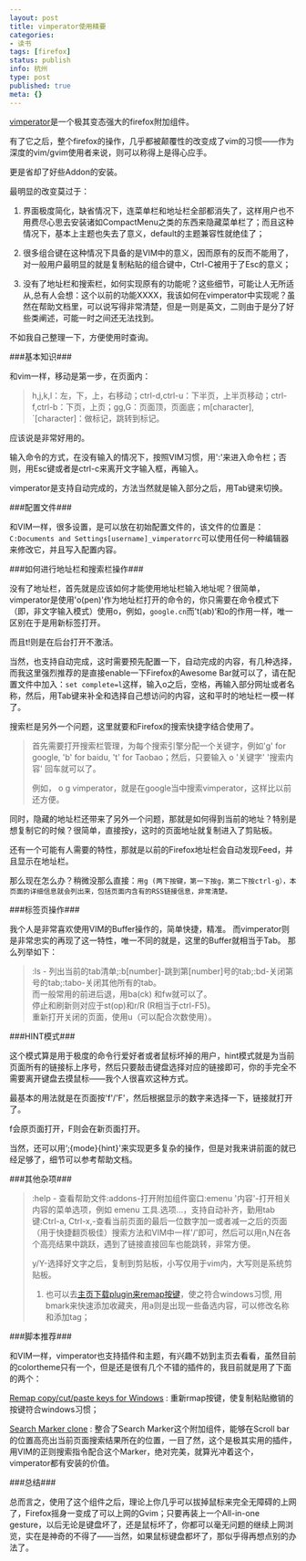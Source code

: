 ```yaml
---
layout: post
title: vimperator使用精要
categories:
- 读书
tags: [firefox]
status: publish
info: 杭州
type: post
published: true
meta: {}
---
```

[vimperator](https://addons.mozilla.org/zh-CN/firefox/addon/4891)是一个极其变态强大的firefox附加组件。

有了它之后，整个firefox的操作，几乎都被颠覆性的改变成了vim的习惯——作为深度的vim/gvim使用者来说，则可以称得上是得心应手。

更是省却了好些Addon的安装。

最明显的改变莫过于：

1. 界面极度简化，缺省情况下，连菜单栏和地址栏全部都消失了，这样用户也不用费尽心思去安装诸如CompactMenu之类的东西来隐藏菜单栏了；而且这种情况下，基本上主题也失去了意义，default的主题兼容性就绝佳了；

2. 很多组合键在这种情况下具备的是VIM中的意义，因而原有的反而不能用了，对一般用户最明显的就是复制粘贴的组合键中，Ctrl-C被用于了Esc的意义；

3. 没有了地址栏和搜索栏，如何实现原有的功能呢？这些细节，可能让人无所适从,总有人会想：这个以前的功能XXXX，我该如何在vimperator中实现呢？虽然在帮助文档里，可以说写得非常清楚，但是一则是英文，二则由于是分了好些类阐述，可能一时之间还无法找到。

不如我自己整理一下，方便使用时查询。

###基本知识###

和vim一样，移动是第一步，在页面内：

> h,j,k,l：左，下，上，右移动；ctrl-d,ctrl-u：下半页，上半页移动；ctrl-f,ctrl-b：下页，上页；gg,G：页面顶，页面底；m\[character\], \`\[character\]：做标记，跳转到标记。


应该说是非常好用的。

输入命令的方式，在没有输入的情况下，按照VIM习惯，用':'来进入命令栏；否则，用Esc键或者是ctrl-c来离开文字输入框，再输入。

vimperator是支持自动完成的，方法当然就是输入部分之后，用Tab键来切换。

###配置文件###

和VIM一样，很多设置，是可以放在初始配置文件的，该文件的位置是：`C:Documents and Settings[username]_vimperatorrc`可以使用任何一种编辑器来修改它，并且写入配置内容。

###如何进行地址栏和搜索栏操作###

没有了地址栏，首先就是应该如何才能使用地址栏输入地址呢？很简单，vimperator是使用'o(pen)'作为地址栏打开的命令的，你只需要在命令模式下（即，非文字输入模式）使用o，例如，`google.cn`而't(ab)‘和o的作用一样，唯一区别在于是用新标签打开。

而且t!则是在后台打开不激活。

当然，也支持自动完成，这时需要预先配置一下，自动完成的内容，有几种选择，而我这里强烈推荐的是直接enable一下Firefox的Awesome Bar就可以了，请在配置文件中加入：`set complete=l`这样，输入o之后，空格，再输入部分网址或者名称，然后，用Tab键来补全和选择自己想访问的内容，这和平时的地址栏一模一样了。

搜索栏是另外一个问题，这里就要和Firefox的搜索快捷字结合使用了。

> 首先需要打开搜索栏管理，为每个搜索引擎分配一个关键字，例如'g' for google, 'b' for baidu, 't' for Taobao；然后，只要输入 o '关键字' '搜索内容' 回车就可以了。
>    
> 例如， o g vimperator，就是在google当中搜索vimperator，这样比以前还方便。

同时，隐藏的地址栏还带来了另外一个问题，那就是如何得到当前的地址？特别是想复制它的时候？很简单，直接按y，这时的页面地址就复制进入了剪贴板。

还有一个可能有人需要的特性，那就是以前的Firefox地址栏会自动发现Feed，并且显示在地址栏。

那么现在怎么办？稍微没那么直接：`用g (两下按键，第一下按g，第二下按ctrl-g），本页面的详细信息就会列出来，包括页面内含有的RSS链接信息，非常清楚。`

###标签页操作###

我个人是非常喜欢使用VIM的Buffer操作的，简单快捷，精准。
而vimperator则是非常忠实的再现了这一特性，唯一不同的就是，这里的Buffer就相当于Tab。
那么列举如下：

> :ls - 列出当前的tab清单;:b\[number\]-跳到第\[number\]号的tab;:bd-关闭第号的tab;:tabo-关闭其他所有的tab。    
> 而一般常用的前进后退，用ba(ck) 和fw就可以了。    
> 停止和刷新则对应于st(op)和r/R (R相当于ctrl-F5)。    
> 重新打开关闭的页面，使用u（可以配合次数使用）。    

###HINT模式###

这个模式算是用于极度的命令行爱好者或者鼠标坏掉的用户，hint模式就是为当前页面所有的链接标上序号，然后只要敲击键盘选择对应的链接即可，你的手完全不需要离开键盘去摸鼠标——我个人很喜欢这种方式。

最基本的用法就是在页面按'f'/'F'，然后根据显示的数字来选择一下，链接就打开了。

f会原页面打开，F则会在新页面打开。

当然，还可以用‘;{mode}{hint}'来实现更多复杂的操作，但是对我来讲前面的就已经足够了，细节可以参考帮助文档。

###其他杂项###

> :help - 查看帮助文件:addons-打开附加组件窗口:emenu '内容'-打开相关内容的菜单选项，例如 emenu 工具.选项...，支持自动补齐，勤用tab键:Ctrl-a, Ctrl-x,-查看当前页面的最后一位数字加一或者减一之后的页面（用于快捷翻页极佳）搜索方法和VIM中一样'/'即可，然后可以用n,N在各个高亮结果中跳跃，遇到了链接直接回车也能跳转，非常方便。
>    
> y/Y-选择好文字之后，复制到剪贴板，小写仅用于vim内，大写则是系统剪贴板。
>
> 1. 也可以去[主页下载plugin来remap按键](http://vimperator.org/trac/ticket/32)，使之符合windows习惯, 用bmark来快速添加收藏夹，用a则是出现一些备选内容，可以修改名称和添加tag；

###脚本推荐###

和VIM一样，vimperator也支持插件和主题，有兴趣不妨到主页去看看，虽然目前的colortheme只有一个，但是还是很有几个不错的插件的，我目前就是用了下面的两个：

[Remap copy/cut/paste keys for Windows](http://vimperator.org/trac/ticket/32) : 重新rmap按键，使复制粘贴撤销的按键符合windows习惯；

[Search Marker clone](http://vimperator.org/trac/ticket/321) : 整合了Search Marker这个附加组件，能够在Scroll bar的位置高亮出当前页面搜索结果所在的位置，一目了然，这个是极其实用的插件，用VIM的正则搜索指令配合这个Marker，绝对完美，就算光冲着这个，vimperator都有安装的价值。

###总结###

总而言之，使用了这个组件之后，理论上你几乎可以拔掉鼠标来完全无障碍的上网了，Firefox摇身一变成了可以上网的Gvim；只要再装上一个All-in-one gesture，以后无论是键盘坏了，还是鼠标坏了，你都可以毫无问题的继续上网浏览，实在是神奇的不得了——当然，如果鼠标键盘都坏了，那似乎得再想点别的办法了。
